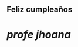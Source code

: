 <!DOCTYPE html>
<html lang="en" >
<head>
  <meta charset="UTF-8">
  <title>feliz cumpleaños encoded</title>
  
  <link rel="stylesheet" href="./hapy.css">
</head>
<body>
	<h2>Feliz cumpleaños</h2>
	<h1><i>profe jhoana</i></h1>
	<div id="corazon"></div>
</body>
</html>
